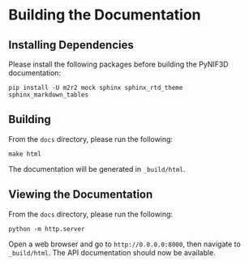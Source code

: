 # Building the Documentation

## Installing Dependencies

Please install the following packages before building the PyNIF3D documentation:

```
pip install -U m2r2 mock sphinx sphinx_rtd_theme sphinx_markdown_tables
```

## Building

From the `docs` directory, please run the following:

```
make html
```

The documentation will be generated in `_build/html`.

## Viewing the Documentation

From the `docs` directory, please run the following:

```
python -m http.server
```

Open a web browser and go to `http://0.0.0.0:8000`, then navigate to `_build/html`. The
API documentation should now be available.
